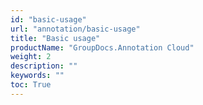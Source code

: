 ```yaml
---
id: "basic-usage"
url: "annotation/basic-usage"
title: "Basic usage"
productName: "GroupDocs.Annotation Cloud"
weight: 2
description: ""
keywords: ""
toc: True
---
```


